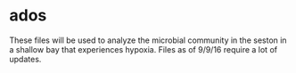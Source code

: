 # ados
These files will be used to analyze the microbial community in the seston in a shallow bay that experiences hypoxia. Files as of 9/9/16 require a lot of updates. 
